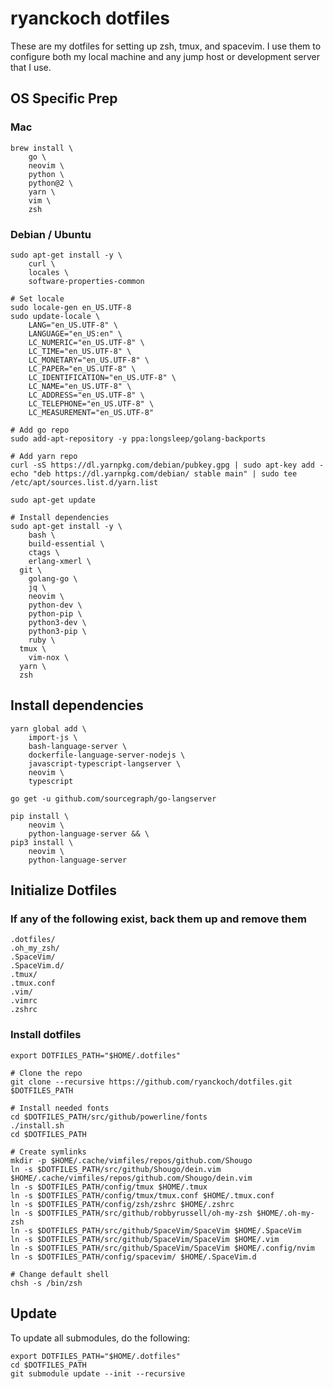 # ryanckoch dotfiles
These are my dotfiles for setting up zsh, tmux, and spacevim. I use them to configure both my local machine and any jump host or development server that I use.

## OS Specific Prep

### Mac
```
brew install \
    go \
    neovim \
    python \
    python@2 \
    yarn \
    vim \
    zsh
```

### Debian / Ubuntu
```
sudo apt-get install -y \
	curl \
	locales \
	software-properties-common

# Set locale
sudo locale-gen en_US.UTF-8
sudo update-locale \
	LANG="en_US.UTF-8" \
	LANGUAGE="en_US:en" \
	LC_NUMERIC="en_US.UTF-8" \
	LC_TIME="en_US.UTF-8" \
	LC_MONETARY="en_US.UTF-8" \
	LC_PAPER="en_US.UTF-8" \
	LC_IDENTIFICATION="en_US.UTF-8" \
	LC_NAME="en_US.UTF-8" \
	LC_ADDRESS="en_US.UTF-8" \
	LC_TELEPHONE="en_US.UTF-8" \
	LC_MEASUREMENT="en_US.UTF-8"

# Add go repo
sudo add-apt-repository -y ppa:longsleep/golang-backports

# Add yarn repo
curl -sS https://dl.yarnpkg.com/debian/pubkey.gpg | sudo apt-key add -
echo "deb https://dl.yarnpkg.com/debian/ stable main" | sudo tee /etc/apt/sources.list.d/yarn.list

sudo apt-get update

# Install dependencies
sudo apt-get install -y \
	bash \
	build-essential \
	ctags \
	erlang-xmerl \
  git \
	golang-go \
	jq \
	neovim \
	python-dev \
	python-pip \
	python3-dev \
	python3-pip \
	ruby \
  tmux \
	vim-nox \
  yarn \
  zsh
```

## Install dependencies
```
yarn global add \
	import-js \
	bash-language-server \
	dockerfile-language-server-nodejs \
	javascript-typescript-langserver \
    neovim \
    typescript

go get -u github.com/sourcegraph/go-langserver

pip install \
	neovim \
	python-language-server && \
pip3 install \
	neovim \
	python-language-server
```

## Initialize Dotfiles
### If any of the following exist, back them up and remove them
```
.dotfiles/
.oh_my_zsh/
.SpaceVim/
.SpaceVim.d/
.tmux/
.tmux.conf
.vim/
.vimrc
.zshrc
```

### Install dotfiles
```
export DOTFILES_PATH="$HOME/.dotfiles"

# Clone the repo
git clone --recursive https://github.com/ryanckoch/dotfiles.git $DOTFILES_PATH

# Install needed fonts
cd $DOTFILES_PATH/src/github/powerline/fonts
./install.sh
cd $DOTFILES_PATH

# Create symlinks
mkdir -p $HOME/.cache/vimfiles/repos/github.com/Shougo
ln -s $DOTFILES_PATH/src/github/Shougo/dein.vim $HOME/.cache/vimfiles/repos/github.com/Shougo/dein.vim
ln -s $DOTFILES_PATH/config/tmux $HOME/.tmux
ln -s $DOTFILES_PATH/config/tmux/tmux.conf $HOME/.tmux.conf
ln -s $DOTFILES_PATH/config/zsh/zshrc $HOME/.zshrc
ln -s $DOTFILES_PATH/src/github/robbyrussell/oh-my-zsh $HOME/.oh-my-zsh
ln -s $DOTFILES_PATH/src/github/SpaceVim/SpaceVim $HOME/.SpaceVim
ln -s $DOTFILES_PATH/src/github/SpaceVim/SpaceVim $HOME/.vim
ln -s $DOTFILES_PATH/src/github/SpaceVim/SpaceVim $HOME/.config/nvim
ln -s $DOTFILES_PATH/config/spacevim/ $HOME/.SpaceVim.d

# Change default shell
chsh -s /bin/zsh
```

## Update
To update all submodules, do the following:
```
export DOTFILES_PATH="$HOME/.dotfiles"
cd $DOTFILES_PATH
git submodule update --init --recursive
```
